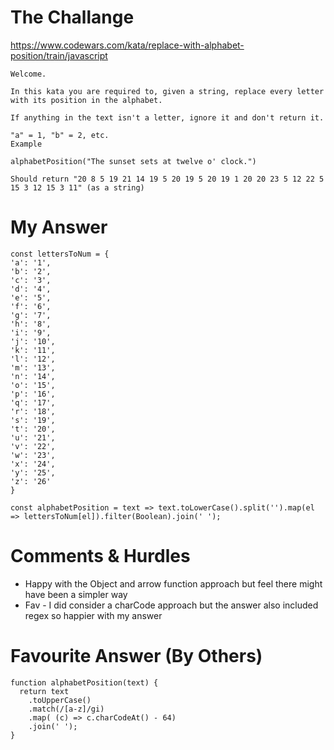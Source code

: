 # The Challange

https://www.codewars.com/kata/replace-with-alphabet-position/train/javascript

```
Welcome.

In this kata you are required to, given a string, replace every letter with its position in the alphabet.

If anything in the text isn't a letter, ignore it and don't return it.

"a" = 1, "b" = 2, etc.
Example

alphabetPosition("The sunset sets at twelve o' clock.")

Should return "20 8 5 19 21 14 19 5 20 19 5 20 19 1 20 20 23 5 12 22 5 15 3 12 15 3 11" (as a string)
```

# My Answer

```
const lettersToNum = {
'a': '1',
'b': '2',
'c': '3',
'd': '4',
'e': '5',
'f': '6',
'g': '7',
'h': '8',
'i': '9',
'j': '10',
'k': '11',
'l': '12',
'm': '13',
'n': '14',
'o': '15',
'p': '16',
'q': '17',
'r': '18',
's': '19',
't': '20',
'u': '21',
'v': '22',
'w': '23',
'x': '24',
'y': '25',
'z': '26'
}

const alphabetPosition = text => text.toLowerCase().split('').map(el => lettersToNum[el]).filter(Boolean).join(' ');
```

# Comments & Hurdles

- Happy with the Object and arrow function approach but feel there might have been a simpler way
- Fav - I did consider a charCode approach but the answer also included regex so happier with my answer

# Favourite Answer (By Others)

```
function alphabetPosition(text) {
  return text
    .toUpperCase()
    .match(/[a-z]/gi)
    .map( (c) => c.charCodeAt() - 64)
    .join(' ');
}
```
